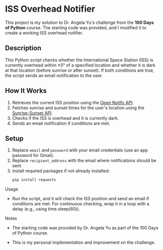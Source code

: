 # ISS Overhead Notifier

This project is my solution to Dr. Angela Yu's challenge from the **100 Days of Python** course. The starting code was provided, and I modified it to create a working ISS overhead notifier.

## Description
This Python script checks whether the International Space Station (ISS) is currently overhead within ±5° of a specified location and whether it is dark at that location (before sunrise or after sunset). 
If both conditions are true, the script sends an email notification to the user.

## How It Works
1. Retrieves the current ISS position using the [Open Notify API](http://api.open-notify.org/iss-now.json).  
2. Fetches sunrise and sunset times for the user's location using the [Sunrise-Sunset API](https://sunrise-sunset.org/api).  
3. Checks if the ISS is overhead and it is currently dark.  
4. Sends an email notification if conditions are met.

## Setup
1. Replace `email` and `password` with your email credentials (use an app password for Gmail).  
2. Replace `recipient_address` with the email where notifications should be sent.  
3. Install required packages if not already installed:
   ```bash
   pip install requests

Usage

* Run the script, and it will check the ISS position and send an email if conditions are met. For continuous checking, wrap it in a loop with a delay (e.g., using time.sleep(60)).

Notes

* The starting code was provided by Dr. Angela Yu as part of the 100 Days of Python course.

* This is my personal implementation and improvement on the challenge.
